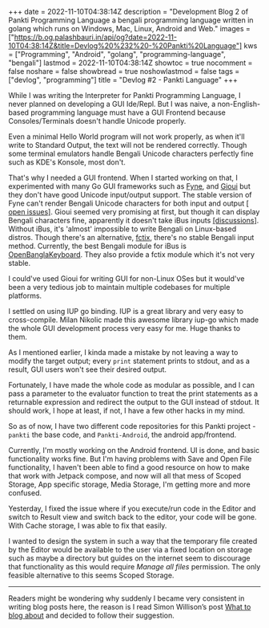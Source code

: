 +++
date = 2022-11-10T04:38:14Z
description = "Development Blog 2 of Pankti Programming Language a bengali programming language written in golang which runs on Windows, Mac, Linux, Android and Web."
images = ["https://b.og.palashbauri.in/api/og?date=2022-11-10T04:38:14Z&title=Devlog%20%232%20-%20Pankti%20Language"]
kws = ["Programming", "Android", "golang", "programming-language", "bengali"]
lastmod = 2022-11-10T04:38:14Z
showtoc = true
nocomment = false
noshare = false
showbread = true
noshowlastmod = false
tags = ["devlog", "programming"]
title = "Devlog #2 - Pankti Language"
+++



While I was writing the Interpreter for Pankti Programming Language, I never planned on developing a GUI Ide/Repl. But I was naive, a non-English-based programming language must have a GUI Frontend because Consoles/Terminals doesn't handle Unicode properly. 

Even a minimal Hello World program will not work properly, as when it'll write to Standard Output, the text will not be rendered correctly. Though some terminal emulators handle Bengali Unicode characters perfectly fine such as KDE's Konsole, most don't.

That's why I needed a GUI frontend. When I started working on that, I experimented with many Go GUI frameworks such as [Fyne](https://github.com/fyne-io/fyne), and [Gioui](https://gioui.org) but they don't have good Unicode input/output support. The stable version of Fyne can't render Bengali Unicode characters for both input and output [[ open issues]](https://github.com/fyne-io/fyne/issues?q=is%3Aissue+is%3Aopen+Unicode). Gioui seemed very promising at first, but though it can display Bengali characters fine, apparently it doesn't take iBus inputs [[discussions]](https://lists.sr.ht/~eliasnaur/gio/%3C2267845.ElGaqSPkdT%40bauri%3E). Without iBus, it's 'almost' impossible to write Bengali on Linux-based distros. Though there's an alternative, [fctix](https://wiki.archlinux.org/title/fcitx), there's no stable Bengali input method. Currently, the best Bengali module for iBus is [OpenBanglaKeyboard](https://github.com/OpenBangla/OpenBangla-Keyboard). They also provide a fctix module which it's not very stable. 

I could've used Gioui for writing GUI for non-Linux OSes but it would've been a very tedious job to maintain multiple codebases for multiple platforms. 

I settled on using IUP go binding. IUP is a great library and very easy to cross-compile. Milan Nikolic made this awesome library iup-go which made the whole GUI development process very easy for me. Huge thanks to them. 

As I mentioned earlier, I kinda made a mistake by not leaving a way to modify the target output; every `print` statement prints to stdout, and as a result, GUI users won't see their desired output. 

Fortunately, I have made the whole code as modular as possible, and I can pass a parameter to the evaluator function to treat the print statements as a returnable expression and redirect the output to the GUI instead of stdout. It should work, I hope at least, if not, I have a few other hacks in my mind.

So as of now, I have two different code repositories for this Pankti project - `pankti` the base code, and `Pankti-Android`, the android app/frontend.

Currently, I'm mostly working on the Android frontend. UI is done, and basic functionality works fine. But I'm having problems with Save and Open File functionality, I haven't been able to find a good resource on how to make that work with Jetpack compose, and now will all that mess of Scoped Storage, App specific storage, Media Storage, I'm getting more and more confused.

Yesterday, I fixed the issue where if you execute/run code in the Editor and switch to Result view and switch back to the editor, your code will be gone. With Cache storage, I was able to fix that easily.

I wanted to design the system in such a way that the temporary file created by the Editor would be available to the user via a fixed location on storage such as maybe a directory but guides on the internet seem to discourage that functionality as this would require *Manage all files* permission. The only feasible alternative to this seems Scoped Storage.

---

Readers might be wondering why suddenly I became very consistent in writing blog posts here, the reason is I read Simon Willison’s post [What to blog about](https://simonwillison.net/2022/Nov/6/what-to-blog-about/) and decided to follow their suggestion.
